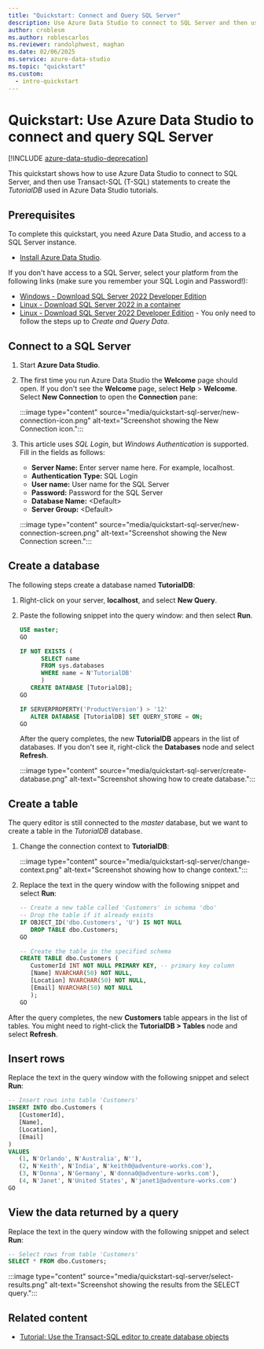 ```yaml
---
title: "Quickstart: Connect and Query SQL Server"
description: Use Azure Data Studio to connect to SQL Server and then use Transact-SQL (T-SQL) statements to create a database.
author: croblesm
ms.author: roblescarlos
ms.reviewer: randolphwest, maghan
ms.date: 02/06/2025
ms.service: azure-data-studio
ms.topic: "quickstart"
ms.custom:
  - intro-quickstart
---
```


# Quickstart: Use Azure Data Studio to connect and query SQL Server

[!INCLUDE [azure-data-studio-deprecation](includes/azure-data-studio-deprecation.md)]

This quickstart shows how to use Azure Data Studio to connect to SQL Server, and then use Transact-SQL (T-SQL) statements to create the *TutorialDB* used in Azure Data Studio tutorials.

## Prerequisites

To complete this quickstart, you need Azure Data Studio, and access to a SQL Server instance.

- [Install Azure Data Studio](./download-azure-data-studio.md).

If you don't have access to a SQL Server, select your platform from the following links (make sure you remember your SQL Login and Password!):

- [Windows - Download SQL Server 2022 Developer Edition](https://www.microsoft.com/sql-server/sql-server-downloads)
- [Linux - Download SQL Server 2022 in a container](/sql/linux/quickstart-install-connect-docker)
- [Linux - Download SQL Server 2022 Developer Edition](/sql/linux/sql-server-linux-overview) - You only need to follow the steps up to *Create and Query Data*.

## Connect to a SQL Server

1. Start **Azure Data Studio**.

1. The first time you run Azure Data Studio the **Welcome** page should open. If you don't see the **Welcome** page, select **Help** > **Welcome**. Select **New Connection** to open the **Connection** pane:

   :::image type="content" source="media/quickstart-sql-server/new-connection-icon.png" alt-text="Screenshot showing the New Connection icon.":::

1. This article uses *SQL Login*, but *Windows Authentication* is supported. Fill in the fields as follows:

   - **Server Name:** Enter server name here. For example, localhost.
   - **Authentication Type:** SQL Login
   - **User name:** User name for the SQL Server
   - **Password:** Password for the SQL Server
   - **Database Name:** \<Default\>
   - **Server Group:** \<Default\>

   :::image type="content" source="media/quickstart-sql-server/new-connection-screen.png" alt-text="Screenshot showing the New Connection screen.":::

## Create a database

The following steps create a database named **TutorialDB**:

1. Right-click on your server, **localhost**, and select **New Query**.

1. Paste the following snippet into the query window: and then select **Run**.

   ```sql
   USE master;
   GO
   
   IF NOT EXISTS (
         SELECT name
         FROM sys.databases
         WHERE name = N'TutorialDB'
         )
      CREATE DATABASE [TutorialDB];
   GO
   
   IF SERVERPROPERTY('ProductVersion') > '12'
      ALTER DATABASE [TutorialDB] SET QUERY_STORE = ON;
   GO
   ```

   After the query completes, the new **TutorialDB** appears in the list of databases. If you don't see it, right-click the **Databases** node and select **Refresh**.

   :::image type="content" source="media/quickstart-sql-server/create-database.png" alt-text="Screenshot showing how to create database.":::

## Create a table

The query editor is still connected to the *master* database, but we want to create a table in the *TutorialDB* database.

1. Change the connection context to **TutorialDB**:

   :::image type="content" source="media/quickstart-sql-server/change-context.png" alt-text="Screenshot showing how to change context.":::

1. Replace the text in the query window with the following snippet and select **Run**:

   ```sql
   -- Create a new table called 'Customers' in schema 'dbo'
   -- Drop the table if it already exists
   IF OBJECT_ID('dbo.Customers', 'U') IS NOT NULL
      DROP TABLE dbo.Customers;
   GO
   
   -- Create the table in the specified schema
   CREATE TABLE dbo.Customers (
      CustomerId INT NOT NULL PRIMARY KEY, -- primary key column
      [Name] NVARCHAR(50) NOT NULL,
      [Location] NVARCHAR(50) NOT NULL,
      [Email] NVARCHAR(50) NOT NULL
      );
   GO
    ```

After the query completes, the new **Customers** table appears in the list of tables. You might need to right-click the **TutorialDB > Tables** node and select **Refresh**.

## Insert rows

Replace the text in the query window with the following snippet and select **Run**:

```sql
-- Insert rows into table 'Customers'
INSERT INTO dbo.Customers (
   [CustomerId],
   [Name],
   [Location],
   [Email]
)
VALUES
   (1, N'Orlando', N'Australia', N''),
   (2, N'Keith', N'India', N'keith0@adventure-works.com'),
   (3, N'Donna', N'Germany', N'donna0@adventure-works.com'),
   (4, N'Janet', N'United States', N'janet1@adventure-works.com')
GO
```

## View the data returned by a query

Replace the text in the query window with the following snippet and select **Run**:

```sql
-- Select rows from table 'Customers'
SELECT * FROM dbo.Customers;
```

:::image type="content" source="media/quickstart-sql-server/select-results.png" alt-text="Screenshot showing the results from the SELECT query.":::

## Related content
 
- [Tutorial: Use the Transact-SQL editor to create database objects](tutorial-sql-editor.md)
